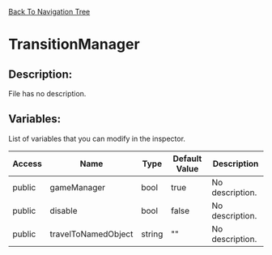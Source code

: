 [Back To Navigation Tree](https://wesleywh.github.io/GameDevRepo/docs/navigation.html)
# TransitionManager

## Description:
File has no description.

## Variables:
List of variables that you can modify in the inspector.

|Access|Name|Type|Default Value|Description|
|---|---|---|---|---|
|public|gameManager|bool|true|No description.|
|public|disable|bool|false|No description.|
|public|travelToNamedObject|string|""|No description.|
